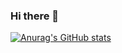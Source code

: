 ### Hi there 👋

[![Anurag's GitHub stats](https://github-readme-stats.vercel.app/api?username=Rassska&show_icons=true&theme=tokyonight)
](https://github.com/anuraghazra/github-readme-stats)



